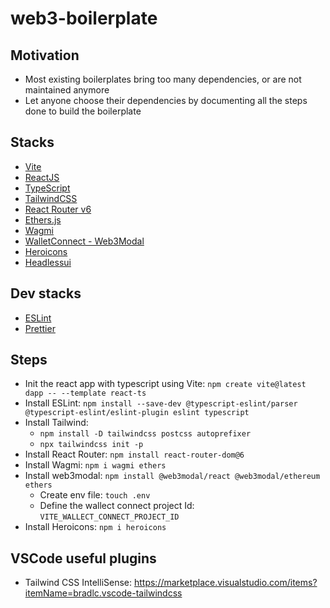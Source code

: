 # web3-boilerplate

## Motivation

- Most existing boilerplates bring too many dependencies, or are not maintained anymore
- Let anyone choose their dependencies by documenting all the steps done to build the boilerplate

## Stacks

- [Vite](https://vitejs.dev)
- [ReactJS](https://reactjs.org)
- [TypeScript](https://www.typescriptlang.org)
- [TailwindCSS](https://tailwindcss.com)
- [React Router v6](https://reactrouter.com/en/main)
- [Ethers.js](https://docs.ethers.io/v5)
- [Wagmi](https://wagmi.sh)
- [WalletConnect - Web3Modal](https://github.com/WalletConnect/web3modal/blob/V2/docs/react.md)
- [Heroicons](https://heroicons.com/)
- [Headlessui](https://headlessui.com/)

## Dev stacks

- [ESLint](https://eslint.org)
- [Prettier](https://prettier.io)

## Steps

- Init the react app with typescript using Vite: `npm create vite@latest dapp -- --template react-ts`
- Install ESLint: `npm install --save-dev @typescript-eslint/parser @typescript-eslint/eslint-plugin eslint typescript`
- Install Tailwind:
  - `npm install -D tailwindcss postcss autoprefixer`
  - `npx tailwindcss init -p`
- Install React Router: `npm install react-router-dom@6`
- Install Wagmi: `npm i wagmi ethers`
- Install web3modal: `npm install @web3modal/react @web3modal/ethereum ethers`
  - Create env file: `touch .env`
  - Define the wallect connect project Id: `VITE_WALLECT_CONNECT_PROJECT_ID`
- Install Heroicons: `npm i heroicons`

## VSCode useful plugins

- Tailwind CSS IntelliSense: https://marketplace.visualstudio.com/items?itemName=bradlc.vscode-tailwindcss
